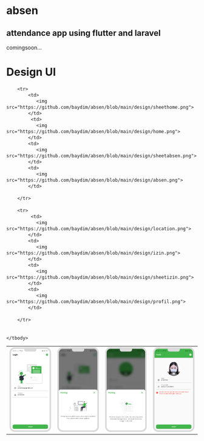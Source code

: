 # absen
## attendance app using flutter and laravel
comingsoon...

# Design UI

<table>
    <tbody>
        <tr>
            <td>
               <img src="https://github.com/baydim/absen/blob/main/design/login.png">
            </td>
            <td>
               <img src="https://github.com/baydim/absen/blob/main/design/sheetlogin.png">
            </td>
            <td>
               <img src="https://github.com/baydim/absen/blob/main/design/sheetprofil.png">
            </td>
            <td>
               <img src="https://github.com/baydim/absen/blob/main/design/checkprofil.png">
            </td>
        </tr>

        <tr>
            <td>
               <img src="https://github.com/baydim/absen/blob/main/design/sheethome.png">
            </td>
             <td>
               <img src="https://github.com/baydim/absen/blob/main/design/home.png">
            </td>
            <td>
               <img src="https://github.com/baydim/absen/blob/main/design/sheetabsen.png">
            </td>
            <td>
               <img src="https://github.com/baydim/absen/blob/main/design/absen.png">
            </td>
           
        </tr>        
        
        <tr>
             <td>
               <img src="https://github.com/baydim/absen/blob/main/design/location.png">
            </td>
            <td>
               <img src="https://github.com/baydim/absen/blob/main/design/izin.png">
            </td>
            <td>
               <img src="https://github.com/baydim/absen/blob/main/design/sheetizin.png">
            </td>
            <td>
               <img src="https://github.com/baydim/absen/blob/main/design/profil.png">
            </td>
           
        </tr>      
        
        
    </tbody>
  </table>
